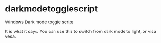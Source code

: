 # darkmodetogglescript
Windows Dark mode toggle script

It is what it says. You can use this to switch from dark mode to light, or visa vesa.

